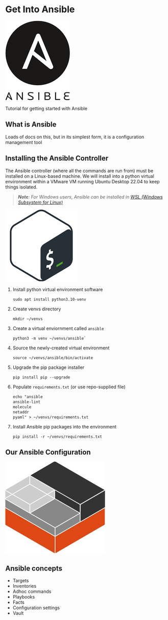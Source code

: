 # Get Into Ansible

![alt text](images/Ansible.png "Ansible Logo")


Tutorial for getting started with Ansible

## What is Ansible

Loads of docs on this, but in its simplest form, it is a configuration management tool

## Installing the Ansible Controller

The Ansible controller (where all the commands are run from) must be installed on a Linux-based machine. We will install into a python virtual environment within a VMware VM running Ubuntu Desktop 22.04 to keep things isolated.

> _**Note**: For Windows users, Ansible can be installed in [WSL (Windows Subsystem for Linux)](https://learn.microsoft.com/en-us/windows/wsl/install)_

![alt text](images/Bash.png "Bash Logo")

1. Install python virtual environment software
    ```shell
    sudo apt install python3.10-venv
    ```
1. Create venvs directory
    ```shell
    mkdir ~/venvs
    ```
1. Create a virtual enviornment called `ansible`
    ```shell
    python3 -m venv ~/venvs/ansible`
    ```
1. Source the newly-created virtual environment
    ```shell
    source ~/venvs/ansible/bin/activate
    ```
1. Upgrade the pip package installer
    ```shell
    pip install pip --upgrade
    ```
1. Populate `requirements.txt` (or use repo-supplied file)
    ```shell
    echo "ansible
    ansible-lint
    molecule
    netaddr
    pyaml" > ~/venvs/requirements.txt
    ```
1. Install Ansible pip packages into the environment
    ```shell
    pip install -r ~/venvs/requirements.txt
    ```

## Our Ansible Configuration

![alt text](images/LXD.png "LXC Logo")

## Ansible concepts

* Targets
* Inventories
* Adhoc commands
* Playbooks
* Facts
* Configuration settings
* Vault

